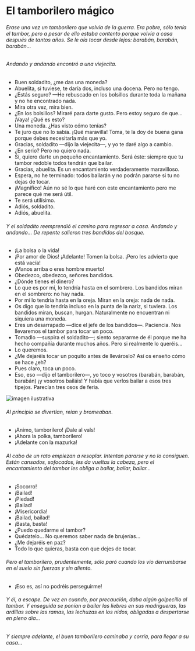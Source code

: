 # El tamborilero mágico 
###### Erase una vez un tamborilero que volvía de la guerra. Era pobre, sólo tenía el tambor, pero a pesar de ello estaba contento porque volvía a casa después de tantos años. Se le oía tocar desde lejos: barabán, barabán, barabán... 
###### Andando y andando encontró a una viejecita. 
- Buen soldadito, ¿me das una moneda? 
- Abuelita, si tuviese, te daría dos, incluso una docena. Pero no tengo. 
- ¿Estás seguro? —He rebuscado en los bolsillos durante toda la mañana y no he encontrado nada. 
- Mira otra vez, mira bien. 
- ¿En los bolsillos? Miraré para darte gusto. Pero estoy seguro de que... ¡Vaya! ¿Qué es esto? 
- Una moneda. ¿Has visto cómo tenías? 
- Te juro que no lo sabía. ¡Qué maravilla! Toma, te la doy de buena gana porque debes necesitarla más que yo. 
- Gracias, soldadito —dijo la viejecita—, y yo te daré algo a cambio. 
- ¿En serio? Pero no quiero nada. 
- Sí, quiero darte un pequeño encantamiento. Será éste: siempre que tu tambor redoble todos tendrán que bailar. 
- Gracias, abuelita. Es un encantamiento verdaderamente maravilloso. 
- Espera, no he terminado: todos bailarán y no podrán pararse si tu no dejas de tocar. 
- ¡Magnífico! Aún no sé lo que haré con este encantamiento pero me parece qué me será útil. 
- Te será utilísimo. 
- Adiós, soldadito. 
- Adiós, abuelita. 
###### Y el soldadito reemprendió el camino para regresar a casa. Andando y andando... De repente salieron tres bandidos del bosque. 
- ¡La bolsa o la vida! 
- ¡Por amor de Dios! ¡Adelante! Tomen la bolsa. ¡Pero les advierto que está vacía! 
- ¡Manos arriba o eres hombre muerto! 
- Obedezco, obedezco, señores bandidos. 
- ¿Dónde tienes el dinero? 
- Lo que es por mí, lo tendría hasta en el sombrero. Los bandidos miran en el sombrero: no hay nada. 
- Por mí lo tendría hasta en la oreja. Miran en la oreja: nada de nada. 
- Os digo que lo tendría incluso en la punta de la nariz, si tuviera. Los bandidos miran, buscan, hurgan. Naturalmente no encuentran ni siquiera una moneda. 
- Eres un desarrapado —dice el jefe de los bandidos—. Paciencia. Nos llevaremos el tambor para tocar un poco. 
- Tomadlo —suspira el soldadito—; siento separarme de él porque me ha hecho compañía durante muchos años. Pero si realmente lo queréis... 
- Lo queremos. 
- ¿Me dejaréis tocar un poquito antes de llevároslo? Así os enseño cómo se hace ¿eh? 
- Pues claro, toca un poco. 
- Eso, eso —dijo el tamborilero—, yo toco y vosotros (barabán, barabán, barabán) ¡y vosotros bailáis!
Y había que verlos bailar a esos tres tipejos. Parecían tres osos de feria.



![imagen ilustrativa](https://1.bp.blogspot.com/-S4RsYcQYMls/XX-QxJjhQyI/AAAAAAAAFZk/ps7E_I66MaM_TUb_obUQylyojie7E2-JgCLcBGAsYHQ/s320/El%2Btamborilero%2Bma%25CC%2581gico.png) 


###### Al principio se divertían, reían y bromeaban. 
- ¡Animo, tamborilero! ¡Dale al vals! 
- ¡Ahora la polka, tamborilero! 
- ¡Adelante con la mazurka! 
###### Al cabo de un rato empiezan a resoplar. Intentan pararse y no lo consiguen. Están cansados, sofocados, les da vueltas la cabeza, pero el encantamiento del tambor les obliga a bailar, bailar, bailar... 
- ¡Socorro! 
- ¡Bailad! 
- ¡Piedad! 
- ¡Bailad! 
- ¡Misericordia! 
- ¡Bailad, bailad! 
- ¡Basta, basta! 
- ¿Puedo quedarme el tambor? 
- Quédatelo... No queremos saber nada de brujerías... 
- ¿Me dejaréis en paz? 
- Todo lo que quieras, basta con que dejes de tocar. 
###### Pero el tamborilero, prudentemente, sólo paró cuando los vio derrumbarse en el suelo sin fuerzas y sin aliento. 
- ¡Eso es, así no podréis perseguirme! 
###### Y él, a escape. De vez en cuando, por precaución, daba algún golpecillo al tambor. Y enseguida se ponían a bailar las liebres en sus madrigueras, las ardillas sobre las ramas, las lechuzas en los nidos, obligadas a despertarse en pleno día... 
###### Y  siempre adelante, el buen tamborilero caminaba y corría, para llegar a su casa... 

